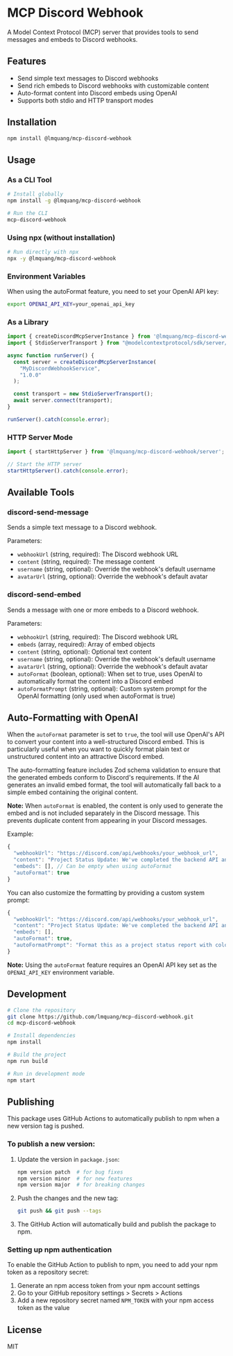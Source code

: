 # MCP Discord Webhook

A Model Context Protocol (MCP) server that provides tools to send messages and embeds to Discord webhooks.

## Features

- Send simple text messages to Discord webhooks
- Send rich embeds to Discord webhooks with customizable content
- Auto-format content into Discord embeds using OpenAI
- Supports both stdio and HTTP transport modes

## Installation

```bash
npm install @lmquang/mcp-discord-webhook
```

## Usage

### As a CLI Tool

```bash
# Install globally
npm install -g @lmquang/mcp-discord-webhook

# Run the CLI
mcp-discord-webhook
```

### Using npx (without installation)

```bash
# Run directly with npx
npx -y @lmquang/mcp-discord-webhook
```

### Environment Variables

When using the autoFormat feature, you need to set your OpenAI API key:

```bash
export OPENAI_API_KEY=your_openai_api_key
```

### As a Library

```javascript
import { createDiscordMcpServerInstance } from '@lmquang/mcp-discord-webhook';
import { StdioServerTransport } from "@modelcontextprotocol/sdk/server/stdio.js";

async function runServer() {
  const server = createDiscordMcpServerInstance(
    "MyDiscordWebhookService",
    "1.0.0"
  );

  const transport = new StdioServerTransport();
  await server.connect(transport);
}

runServer().catch(console.error);
```

### HTTP Server Mode

```javascript
import { startHttpServer } from '@lmquang/mcp-discord-webhook/server';

// Start the HTTP server
startHttpServer().catch(console.error);
```

## Available Tools

### discord-send-message

Sends a simple text message to a Discord webhook.

Parameters:
- `webhookUrl` (string, required): The Discord webhook URL
- `content` (string, required): The message content
- `username` (string, optional): Override the webhook's default username
- `avatarUrl` (string, optional): Override the webhook's default avatar

### discord-send-embed

Sends a message with one or more embeds to a Discord webhook.

Parameters:
- `webhookUrl` (string, required): The Discord webhook URL
- `embeds` (array, required): Array of embed objects
- `content` (string, optional): Optional text content
- `username` (string, optional): Override the webhook's default username
- `avatarUrl` (string, optional): Override the webhook's default avatar
- `autoFormat` (boolean, optional): When set to true, uses OpenAI to automatically format the content into a Discord embed
- `autoFormatPrompt` (string, optional): Custom system prompt for the OpenAI formatting (only used when autoFormat is true)

## Auto-Formatting with OpenAI

When the `autoFormat` parameter is set to `true`, the tool will use OpenAI's API to convert your content into a well-structured Discord embed. This is particularly useful when you want to quickly format plain text or unstructured content into an attractive Discord embed.

The auto-formatting feature includes Zod schema validation to ensure that the generated embeds conform to Discord's requirements. If the AI generates an invalid embed format, the tool will automatically fall back to a simple embed containing the original content.

**Note:** When `autoFormat` is enabled, the content is only used to generate the embed and is not included separately in the Discord message. This prevents duplicate content from appearing in your Discord messages.

Example:
```javascript
{
  "webhookUrl": "https://discord.com/api/webhooks/your_webhook_url",
  "content": "Project Status Update: We've completed the backend API and are now working on the frontend. Current progress is at 65%. Next milestone is scheduled for Friday.",
  "embeds": [], // Can be empty when using autoFormat
  "autoFormat": true
}
```

You can also customize the formatting by providing a custom system prompt:

```javascript
{
  "webhookUrl": "https://discord.com/api/webhooks/your_webhook_url",
  "content": "Project Status Update: We've completed the backend API and are now working on the frontend. Current progress is at 65%. Next milestone is scheduled for Friday.",
  "embeds": [],
  "autoFormat": true,
  "autoFormatPrompt": "Format this as a project status report with color-coded sections based on urgency. Use red for critical items, yellow for warnings, and green for completed items."
}
```

**Note:** Using the `autoFormat` feature requires an OpenAI API key set as the `OPENAI_API_KEY` environment variable.

## Development

```bash
# Clone the repository
git clone https://github.com/lmquang/mcp-discord-webhook.git
cd mcp-discord-webhook

# Install dependencies
npm install

# Build the project
npm run build

# Run in development mode
npm start
```

## Publishing

This package uses GitHub Actions to automatically publish to npm when a new version tag is pushed.

### To publish a new version:

1. Update the version in `package.json`:
   ```bash
   npm version patch  # for bug fixes
   npm version minor  # for new features
   npm version major  # for breaking changes
   ```

2. Push the changes and the new tag:
   ```bash
   git push && git push --tags
   ```

3. The GitHub Action will automatically build and publish the package to npm.

### Setting up npm authentication

To enable the GitHub Action to publish to npm, you need to add your npm token as a repository secret:

1. Generate an npm access token from your npm account settings
2. Go to your GitHub repository settings > Secrets > Actions
3. Add a new repository secret named `NPM_TOKEN` with your npm access token as the value

## License

MIT 